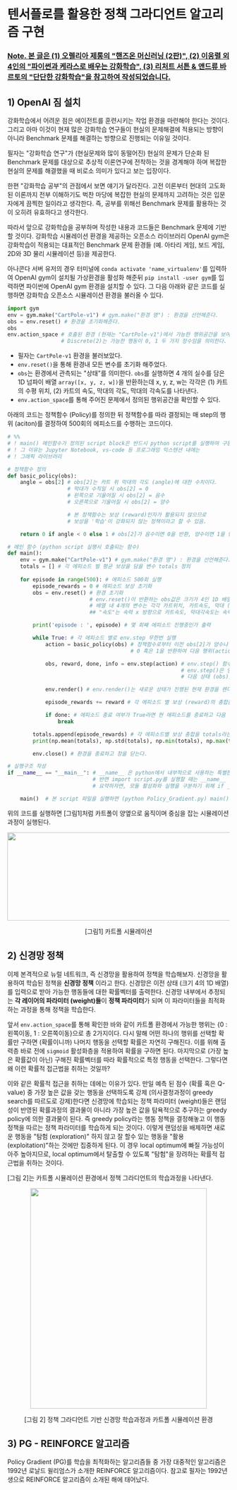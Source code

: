 # 텐서플로를 활용한 정책 그라디언트 알고리즘 구현

### <U> Note. 본 글은 (1) 오렐리아 제롱의 "핸즈온 머신러닝 (2판)", (2) 이웅렬 외 4인의 "파이썬과 케라스로 배우는 강화학습", (3) 리처트 서튼 & 앤드류 바르토의 "단단한 강화학습"을 참고하여 작성되었습니다. </U>

## 1) OpenAI 짐 설치

강화학습에서 어려운 점은 에이전트를 훈련시키는 작업 환경을 마련해야 한다는 것이다. 그리고 아마 이것이 현재 많은 강화학습 연구들이 현실의 문제해결에 적용되는 방향이 아니라 Benchmark 문제를 해결하는 방향으로 진행되는 이유일 것이다. 

필자는 "강화학습 연구"가 (현실문제와 많이 동떨어진) 현실의 문제가 단순화 된 Benchmark 문제를 대상으로 추상적 이론연구에 전착하는 것을 경계해야 하며 복잡한 현실의 문제를 해결했을 때 비로소 의미가 있다고 보는 입장이다. 

한편 "강화학습 공부"의 관점에서 보면 얘기가 달라진다. 고전 이론부터 현대의 고도화 된 이론까지 전부 이해하기도 벅찬 마당에 복잡한 현실의 문제까지 고려하는 것은 입문자에게 끔찍한 일이라고 생각한다. 즉, 공부를 위해선 Benchmark 문제를 활용하는 것이 오히려 유효하다고 생각한다. 

따라서 앞으로 강화학습을 공부하며 작성한 내용과 코드들은 Benchmark 문제에 기반할 것이다.  강화학습 시뮬레이션 환경을 제공하는 오픈소스 라이브러리 OpenAI gym은 강화학습이 적용되는 대표적인 Benchmark 문제 환경들 (예. 아타리 게임, 보드 게임, 2D와 3D 물리 시뮬레이션 등)을 제공한다. 

아나콘다 서버 유저의 경우 터미널에 `conda activate 'name_virtualenv'`를 입력하여 OpenAI gym이 설치될 가상환경을 활성화 해준뒤 `pip install -user gym`를 입력하면 파이썬에 OpenAI gym 환경을 설치할 수 있다. 그 다음 아래와 같은 코드를 실행하면 강화학습 오픈소스 시뮬레이션 환경을 불러올 수 있다. 
```python
import gym
env = gym.make("CartPole-v1") # gym.make("환경 명") : 환경을 선언해준다. 
obs = env.reset() # 환경을 초기화해준다.
obs
env.action_space # 호출된 환경 (현재는 "CartPole-v1")에서 가능한 행위공간을 보여준다.
                 # Discrete(2)는 가능한 행동이 0, 1 두 가지 정수임을 의미한다.
```
- 필자는 `CartPole-v1` 환경을 불러보았다. 
- `env.reset()`을 통해 환경내 모든 변수를 초기화 해주었다.
- `obs`는 환경에서 관측되는 "상태"를 의미한다. `obs`를 실행하면 4 개의 실수를 담은 1D 넘파이 배열 `array([x, y, z, w])`을 반환하는데 x, y, z, w는 각각은 (1) 카트의 수평 위치, (2) 카트의 속도, 막대의 각도, 막대의 각속도를 나타낸다. 
- `env.action_space`를 통해 주어진 문제에서 정의된 행위공간을 확인할 수 있다.


아래의 코드는 정책함수 (Policy)를 정의한 뒤 정책함수를 따라 결정되는 매 step의 행위 (aciton)를 결정하여 500회의 에피소드를 수행하는 코드이다.

```python
# %%
# ! main() 메인함수가 정의된 script block은 반드시 python script를 실행하여 구동하여야 한다.
# ! 그 이유는 Jupyter Notebook, vs-code 등 프로그래밍 익스텐션 내에는 
# ! 그래픽 라이브러리 

# 정책함수 정의
def basic_policy(obs):
    angle = obs[2] # obs[2]는 카트 위 막대의 각도 (angle)에 대한 수치이다. 
                   # 막대가 수직일 시 obs[2] = 0
                   # 왼쪽으로 기울어질 시 obs[2] = 음수
                   # 오른쪽으로 기울어질 시 obs[2] = 양수

                   # 본 정책함수는 보상 (reward)인자가 활용되지 않으므로 
                   # 보상을 '학습'이 강화되지 않는 정책이라고 할 수 있음.

    return 0 if angle < 0 else 1 # obs[2]가 음수이면 0을 반환, 양수이면 1을 반환한다.

# 메인 함수 (python script 실행시 호출되는 함수)
def main():
    env = gym.make("CartPole-v1") # gym.make("환경 명") : 환경을 선언해준다. 
    totals = [] # 각 에피소드 벌 평균 보상을 담을 변수 totals 정의
       
    for episode in range(500): # 에피소드 500회 실행
        episode_rewards = 0 # 에피소드 보상 초기화
        obs = env.reset() # 환경 초기화
                          # env.reset()이 반환하는 obs값은 크기가 4인 1D 배열이다.
                          # 배열 내 4개의 변수는 각각 카트위치, 카트속도, 막대 (폴)각도, 막대 (폴)각속도를 의미한다.
                          ## "속도"는 속력 x 방향으로 카트속도, 막대각속도는 속력과 방향 정보를 모두 내포한다.

        print('episode : ', episode) # 몇 회째 에피소드 진행중인가 출력

        while True: # 각 에피소드 별로 env.step 무한번 실행
            action = basic_policy(obs) # 정책함수로부터 이전 obs[2]가 양수냐 음수냐에 따라 
                                       # 0 혹은 1을 반환하여 다음 행위(action)를 정의

            obs, reward, done, info = env.step(action) # env.step() 함수는 action을 인자로 받는다.
                                                       # env.step()은 인자로 받은 action을 수행했을 때 
                                                       # 다음 상태 (obs), 보상 (reward), 에피소드 엔딩여부 (done) 등을 반환한다.

            env.render() # env.render()는 새로운 상태가 진행된 현재 환경을 렌더링한다.

            episode_rewards += reward # 각 에피소드 별 보상 (reward)의 총합을 계산한다.

            if done: # 에피소드 종료 여부가 True라면 현 에피소드를 종료하고 다음 에피소드로 넘어간다.
                break

        totals.append(episode_rewards) # 각 에피소드별 보상 총합을 totals라는 리스트에 담는다.
        print(np.mean(totals), np.std(totals), np.min(totals), np.max(totals)) # 모든 에피소드의 보상 총합의 누적 평균을 계산한다.

        env.close() # 환경을 종료하고 창을 닫는다.

# 실행구조 작성
if __name__ == "__main__": # __name__ 은 python에서 내부적으로 사용하는 특별한 변수이다. python script.py 파일을 실행할 때 __name__ 변수에 " __main__" 값이 자동으로 할당된다.
                           # 반면 import script.py를 실행할 때는 __name__ 변수에 "script"가 할당된다. 즉 script.py을 실행하지 않고 안에 작성된 모듈들만 활성화 (import) 할 수 있다.
                           # 요약하자면, 모듈 활성화와 실행을 구분하기 위해 if __name__ = "__main__" 구문을 마지막에 추가한다고 생각하면 된다.

    main()  # 본 script 파일을 실행하면 (python Policy_Gradient.py) main() 함수를 호출하여라.
```

위의 코드를 실행하면 [그림1]처럼 카트폴이 양옆으로 움직이며 중심을 잡는 시뮬레이션 과정이 실행된다.

<p align = "center"><img src = "https://user-images.githubusercontent.com/61273017/83596259-2bb6ba00-a59f-11ea-821c-c439f2d458aa.png" width = "600" height = "200"></p>
<p align = "center">[그림1] 카트폴 시뮬레이션 </p>

## 2) 신경망 정책

이제 본격적으로 뉴럴 네트워크, 즉 신경망을 활용하여 정책을 학습해보자. 신경망을 활용하여 학습된 정책을 **신경망 정책** 이라고 한다. 신경망은 이전 상태 (크기 4의 1D 배열)를 입력으로 받아 가능한 행동들에 대한 확률벡터를 출력한다. 신경망 내부에서 추정되는 **각 레이어의 파라미터 (weight)들**이 **정책 파라미터**가 되며 이 파라미터들을 최적화하는 과정을 통해 정책을 학습한다. 

앞서 `env.action_space`를 통해 확인한 바와 같이 카트폴 환경에서 가능한 행위는 {0 : 왼쪽이동, 1 : 오른쪽이동}으로 총 2가지이다. 다시 말해 어떤 하나의 행위를 선택할 확률만 구하면 (확률이니까) 나머지 행동을 선택할 확률은 자연히 구해진다. 이를 위해 출력층 바로 전에 `sigmoid` 활성화층을 적용하여 확률을 구하면 된다. 마지막으로 (가장 높은 확률값이 아닌) 구해진 확률벡터를 따라 확률적으로 특정 행동을 선택한다. 그렇다면 왜 이런 확률적 접근법을 취하는 것일까?

이와 같은 확률적 접근을 취하는 데에는 이유가 있다. 만일 예측 된 점수 (확률 혹은 Q-value) 중 가장 높은 값을 갖는 행동을 선택하도록 강제 (의사결정과정이 greedy search를 따르도로 강제)한다면 신경망에 학습되는 정책 파라미터 (weight)들은 랜덤성이 반영된 확률과정의 결과물이 아니라 가장 높은 값을 탐욕적으로 추구하는 greedy policy에 의한 결과물이 된다. 즉 greedy policy라는 행동 정책을 결정해놓고 이 행동 정책을 따르는 정책 파라미터를 학습하게 되는 것이다. 이렇게 랜덤성을 배제하면 새로운 행동을 "탐험 (exploration)" 하지 않고 잘 할수 있는 행동을 "활용 (exploitation)"하는 것에만 집중하게 된다. 이 경우 local optimum에 빠질 가능성이 아주 높아지므로, local optimum에서 탈출할 수 있도록 "탐험"을 장려하는 확률적 접근법을 취하는 것이다.

[그림 2]는 카트폴 시뮬레이션 환경에서 정책 그라디언트의 학습과정을 나타낸다.

<p align = "center"><img src = "https://user-images.githubusercontent.com/61273017/83599202-8c95c080-a5a6-11ea-8e71-1ad87058781b.png" width = 400 height = 500></p> <p align = "center"> [그림 2] 정책 그라디언트 기반 신경망 학습과정과 카트폴 시뮬레이션 환경 </p>


## 3) PG - REINFORCE 알고리즘

Policy Gradient (PG)를 학습을 최적화하는 알고리즘들 중 가장 대중적인 알고리즘은 1992년 로날드 윌리엄스가 소개한 REINFORCE 알고리즘이다. 참고로 필자는 1992년생으로 REINFORCE 알고리즘이 소개된 해에 태어났다. 